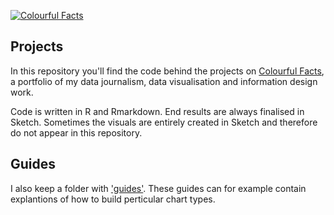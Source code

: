 [![Colourful Facts](https://cdn-images-1.medium.com/max/1440/1*tAFLq8_KDfas7eK-iwgEWg.png)](https://medium.com/tdebeus)

## Projects

In this repository you'll find the code behind the projects on [Colourful Facts](https://medium.com/tdebeus), a portfolio of my data journalism, data visualisation and information design work.

Code is written in R and Rmarkdown. End results are always finalised in Sketch. Sometimes the visuals are entirely created in Sketch and therefore do not appear in this repository. 

## Guides

I also keep a folder with ['guides'](https://github.com/thomasdebeus/colourful-facts/tree/master/guides). These guides can for example contain explantions of how to build perticular chart types.